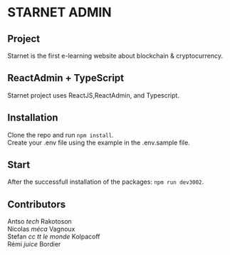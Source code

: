 # STARNET ADMIN

## Project

Starnet is the first e-learning website about blockchain & cryptocurrency.

## ReactAdmin + TypeScript

Starnet project uses ReactJS,ReactAdmin, and Typescript.

## Installation

Clone the repo and run `npm install`.<br>
Create your .env file using the example in the .env.sample file.

## Start

After the successfull installation of the packages: `npm run dev3002`.

## Contributors

Antso _tech_ Rakotoson<br>
Nicolas _méca_ Vagnoux<br>
Stefan _cc tt le monde_ Kolpacoff<br>
Rémi _juice_ Bordier

